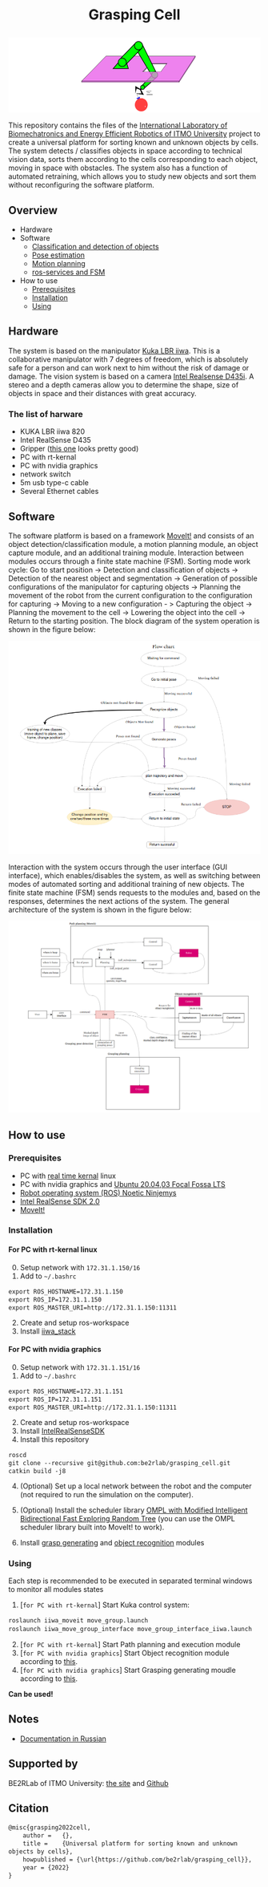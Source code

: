# <p align="center">Grasping Cell</p>

<p align="center"><img src="docs/images/grasping_cell.svg" alt="iptv" width="auto" height="150"></p>


This repository contains the files of the [International Laboratory of Biomechatronics and Energy Efficient Robotics of ITMO University](http://irc.ifmo.ru/en/95913/) project to create a universal platform for sorting known and unknown objects by cells. The system detects / classifies objects in space according to technical vision data, sorts them according to the cells corresponding to each object, moving in space with obstacles. The system also has a function of automated retraining, which allows you to study new objects and sort them without reconfiguring the software platform.

## Overview

- Hardware
- Software
  - [Classification and detection of objects](docs/cv.md)
  - [Pose estimation](docs/grasp.md)
  - [Motion planning](docs/plan.md)
  - [ros-services and FSM](docs/fsm.md)
- How to use
  - [Prerequisites](#prerequisites)
  - [Installation](#installation)
  - [Using](#using)


## Hardware

The system is based on the manipulator [Kuka LBR iiwa](https://www.kuka.com/ru-ru/%D0%BF%D1%80%D0%BE%D0%B4%D1%83%D0%BA%D1%86%D0%B8%D1%8F-%D1%83%D1%81%D0%BB%D1%83%D0%B3%D0%B8/%D0%BF%D1%80%D0%BE%D0%BC%D1%8B%D1%88%D0%BB%D0%B5%D0%BD%D0%BD%D0%B0%D1%8F-%D1%80%D0%BE%D0%B1%D0%BE%D1%82%D0%BE%D1%82%D0%B5%D1%85%D0%BD%D0%B8%D0%BA%D0%B0/%D0%BF%D1%80%D0%BE%D0%BC%D1%8B%D1%88%D0%BB%D0%B5%D0%BD%D0%BD%D1%8B%D0%B5-%D1%80%D0%BE%D0%B1%D0%BE%D1%82%D1%8B/lbr-iiwa). This is a collaborative manipulator with 7 degrees of freedom, which is absolutely safe for a person and can work next to him without the risk of damage or damage.
The vision system is based on a camera [Intel Realsense D435i](https://www.intelrealsense.com/depth-camera-d435i/). A stereo and a depth cameras allow you to determine the shape, size of objects in space and their 
distances with great accuracy.

### The list of harware

- KUKA LBR iiwa 820
- Intel RealSense D435
- Gripper ([this one](https://github.com/be2rlab/uhvat_gripper) looks pretty good)
- PC with rt-kernal
- PC with nvidia graphics
- network switch
- 5m usb type-c cable
- Several Ethernet cables


## Software

The software platform is based on a framework [MoveIt!](https://moveit.ros.org/) and consists of an object detection/classification module, a motion planning module, an object capture module, and an additional training module. Interaction between modules occurs through a finite state machine (FSM). Sorting mode work cycle: Go to start position -> Detection and classification of objects -> Detection of the nearest object and segmentation -> Generation of possible configurations of the manipulator for capturing objects -> Planning the movement of the robot from the current configuration to the configuration for capturing -> Moving to a new configuration - > Capturing the object -> Planning the movement to the cell -> Lowering the object into the cell -> Return to the starting position. The block diagram of the system operation is shown in the figure below:

![flowchart](docs/images/flow_chart.png)

Interaction with the system occurs through the user interface (GUI interface), which enables/disables the system, as well as switching between modes of automated sorting and additional training of new objects. The finite state machine (FSM) sends requests to the modules and, based on the responses, determines the next actions of the system. The general architecture of the system is shown in the figure below:

![architecture](docs/images/architecture.png)



## How to use

### Prerequisites

- PC with [real time kernal]() linux 
- PC with nvidia graphics and [Ubuntu 20.04,03 Focal Fossa LTS](https://releases.ubuntu.com/20.04/)
- [Robot operating system (ROS) Noetic Ninjemys](http://wiki.ros.org/noetic)
- [Intel RealSense SDK 2.0](https://www.intelrealsense.com/sdk-2/)
- [MoveIt!](https://moveit.ros.org/install/)

### Installation

#### For PC with rt-kernal linux

0. Setup network with `172.31.1.150/16`
1. Add to `~/.bashrc`

```
export ROS_HOSTNAME=172.31.1.150
export ROS_IP=172.31.1.150
export ROS_MASTER_URI=http://172.31.1.150:11311
```

2. Create and setup ros-workspace
3. Install [iiwa_stack](https://github.com/IFL-CAMP/iiwa_stack)


#### For PC with nvidia graphics

0. Setup network with `172.31.1.151/16`
1.  Add to `~/.bashrc`

```
export ROS_HOSTNAME=172.31.1.151
export ROS_IP=172.31.1.151
export ROS_MASTER_URI=http://172.31.1.150:11311
```

2. Create and setup ros-workspace
3. Install [IntelRealSenseSDK](https://github.com/IntelRealSense/realsense-ros)
4. Install this repository

```
roscd
git clone --recursive git@github.com:be2rlab/grasping_cell.git
catkin build -j8
```

4. (Optional) Set up a local network between the robot and the computer (not required to run the simulation on the computer).

5. (Optional) Install the scheduler library [OMPL with Modified Intelligent Bidirectional Fast Exploring Random Tree](https://github.com/IDovgopolik/ompl) (you can use the OMPL scheduler library built into MoveIt! to work).

6. Install [grasp generating](https://github.com/be2rlab/grasping_cell/blob/master/contact_graspnet) and [object recognition](https://github.com/be2rlab/grasping_cell/tree/master/computer_vision) modules

### Using

Each step is recommended to be executed in separated terminal windows to monitor all modules states

1. [`for PC with rt-kernal`] Start Kuka control system:

```bash
roslaunch iiwa_moveit move_group.launch
roslaunch iiwa_move_group_interface move_group_interface_iiwa.launch
```

2. [`for PC with rt-kernal`] Start Path planning and execution module
3. [`for PC with nvidia graphics`] Start Object recognition module according to [this](https://github.com/be2rlab/grasping_cell/tree/master/computer_vision/README.md#using).
4. [`for PC with nvidia graphics`] Start Grasping generating moudle according to [this](https://github.com/be2rlab/grasping_cell/blob/master/contact_graspnet/README.md#using).

**Can be used!**

## Notes 

- [Documentation in Russian](README_ru.md)

## Supported by

BE2RLab of ITMO University: [the site](http://irc.ifmo.ru/en/95913/) and [Github](https://github.com/be2rlab)

## Citation

```
@misc{grasping2022cell,
    author =   {},
    title =    {Universal platform for sorting known and unknown objects by cells},
    howpublished = {\url{https://github.com/be2rlab/grasping_cell}},
    year = {2022}
}
```